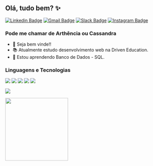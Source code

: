 
## Olá, tudo bem? ✨

[![Linkedin Badge](https://img.shields.io/badge/-Linkedin-blue?style=flat&logo=Linkedin&logoColor=white&link=https://www.linkedin.com/in/arthencia-nascimento)](https://www.linkedin.com/in/arthencia-nascimento)
[![Gmail Badge](https://img.shields.io/badge/-Gmail-D14836?style=flat&logo=gmail&logoColor=white&link=mailto:badivia.f@gmail.com)](mailto:arthenciac@gmail.com)
[![Slack Badge](https://img.shields.io/badge/Slack-4A154B?style=flat&logo=slack&logoColor=white&link=https://driventurmas.slack.com/team/U02T6V2D8D8)](https://driventurmas.slack.com/team/U02T8PUEL7N)
[![Instagram Badge](https://img.shields.io/badge/-Instagram-C13584?style=flat&labelColor=C13584&logo=instagram&logoColor=white&link=https://www.instagram.com/cassandra.mn/)](https://www.instagram.com/cassandra.mn/)

<!-- <img src="https://cdn.dribbble.com/users/1428359/screenshots/4789906/girl_hi_800x600.gif" align="right" width="30px"> -->

### Pode me chamar de Arthência ou Cassandra
<!--   - <img src="https://github.com/TheDudeThatCode/TheDudeThatCode/blob/master/Assets/Hi.gif" width="20px"> Seja bem vinde!! -->
  - 👋 Seja bem vinde!!
  - 📚 Atualmente estudo desenvolvimento web na Driven Education.
  - 🌱 Estou aprendendo Banco de Dados - SQL.

### Linguagens e Tecnologias 
    
<p>
   <img src="https://img.shields.io/badge/CSS3-1572B6?style=for-the-badge&logo=css3&logoColor=white"/>
   <img src="https://img.shields.io/badge/HTML5-E34F26?style=for-the-badge&logo=html5&logoColor=white"/>
   <img src="https://img.shields.io/badge/JavaScript-323330?style=for-the-badge&logo=javascript&logoColor=F7DF1E"/>
   <img src="https://img.shields.io/badge/React-20232A?style=for-the-badge&logo=react&logoColor=61DAFB"/>
   <img src="https://img.shields.io/badge/Node.js-43853D?style=for-the-badge&logo=node.js&logoColor=white"/>
</p>
<p>
   <img src="https://img.shields.io/badge/MongoDB-4EA94B?style=for-the-badge&logo=mongodb&logoColor=white"/>
</p>

<img height="200px" src="https://github-readme-stats.vercel.app/api/top-langs/?username=cassandra-mn&layout=compact&theme=tokyonight"/>
